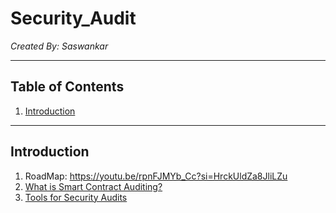 # Security_Audit
_Created By: Saswankar_

--- 

## Table of Contents
1. [Introduction](#introduction)


---
## Introduction

   1) RoadMap: https://youtu.be/rpnFJMYb_Cc?si=HrckUldZa8JliLZu
   2) [What is Smart Contract Auditing?](smart_contract_auditing.md)
   3) [Tools for Security Audits](https://github.com/Saswankar1/Security_Audit/blob/main/tools_for_audit)

     


